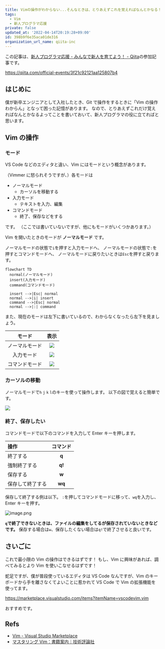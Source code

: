 ```yaml
---
title: Vimの操作がわからない...そんなときは、とりあえずこれを覚えればなんとかなる！
tags:
  - Vim
  - 新人プログラマ応援
private: false
updated_at: '2022-04-14T20:19:28+09:00'
id: 398b9f6e35aca01de316
organization_url_name: qiita-inc
---
```

この記事は、[新人プログラマ応援 - みんなで新人を育てよう！ - Qiita](https://qiita.com/official-events/3f21c92121aa125807b4)の参加記事です。

https://qiita.com/official-events/3f21c92121aa125807b4

## はじめに

僕が新卒エンジニアとして入社したとき、Git で操作をするときに「Vim の操作わからん」となって困った記憶があります。
なので、とりあえずこれだけ覚えればなんとかなるよってことを書いておいて、新人プログラマの役に立てればと思います。

## Vim の操作

### モード

VS Code などのエディタと違い、Vim にはモードという概念があります。

（Vimmer に怒られそうですが、）各モードは

- ノーマルモード
  - カーソルを移動する
- 入力モード
  - テキストを入力、編集
- コマンドモード
  - 終了、保存などをする

です。
（ここでは書いていないですが、他にもモードがいくつかあります。）

Vim を開いたときのモードが **ノーマルモード** です。

ノーマルモードの状態で`i`を押すと入力モードへ、
ノーマルモードの状態で`:`を押すとコマンドモードへ、
ノーマルモードに戻りたいときは`Esc`を押すと戻ります。

```mermaid
flowchart TD
  normal(ノーマルモード)
  insert(入力モード)
  command(コマンドモード)

  insert -->|Esc| normal
  normal -->|i| insert
  command -->|Esc| normal
  normal -->|:| command
```

また、現在のモードは左下に書いているので、わからなくなったら左下を見ましょう。

|      モード      |                                                       表示                                                       |
| :--------------: | :--------------------------------------------------------------------------------------------------------------: |
|  ノーマルモード  | ![](https://qiita-image-store.s3.ap-northeast-1.amazonaws.com/0/352836/be8b9c4d-759c-258e-a81c-17f0ad3607d2.png) |
|    入力モード    | ![](https://qiita-image-store.s3.ap-northeast-1.amazonaws.com/0/352836/994bdc02-ab87-6866-8d7d-19204c9c9948.png) |
|  コマンドモード  | ![](https://qiita-image-store.s3.ap-northeast-1.amazonaws.com/0/352836/7a931ffd-0427-fa79-e0bf-ce1c831be4b4.png) |

### カーソルの移動

ノーマルモードで`h` `j` `k` `l`のキーを使って操作します。
以下の図で覚えると簡単です。

![](https://qiita-image-store.s3.ap-northeast-1.amazonaws.com/0/352836/6b8e6bd1-1b05-01dc-014d-d94fdf2329e8.png)

### 終了、保存したい

コマンドモードで以下のコマンドを入力して Enter キーを押します。

| 操作             | コマンド |
| :--------------- | :------: |
| 終了する         |  **q**   |
| 強制終了する     |  **q!**  |
| 保存する         |  **w**   |
| 保存して終了する |  **wq**  |

保存して終了する例は以下。
`:`を押してコマンドモードに移って、`wq`を入力し、Enter キーを押す。

![image.png](https://qiita-image-store.s3.ap-northeast-1.amazonaws.com/0/352836/baffb6e0-519e-61b7-2355-eba19b995e0a.png)

**`q`で終了できないときは、ファイルの編集をしてるが保存されていないときなどです。**
保存する場合は`w`、保存したくない場合は`q!`で終了させると良いです。

## さいごに

これで最小限の Vim の操作はできるはずです！
もし、Vim に興味があれば、調べてみるとより Vim を使いこなせるはずです！

蛇足ですが、僕が普段使っているエディタは VS Code なんですが、Vim のキーボードから手を離さなくてよいことに惹かれて VS Code で Vim の拡張機能を使ってます。

https://marketplace.visualstudio.com/items?itemName=vscodevim.vim

おすすめです。

## Refs

- [Vim - Visual Studio Marketplace](https://marketplace.visualstudio.com/items?itemName=vscodevim.vim)
- [マスタリング Vim：書籍案内｜技術評論社](https://gihyo.jp/book/2020/978-4-297-11169-4)
